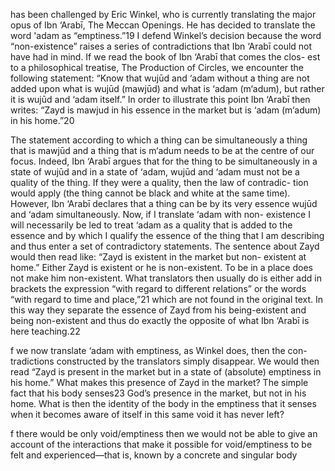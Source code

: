 has been challenged by Eric Winkel, who is currently translating the major  opus of Ibn ‘Arabī, The Meccan Openings. He has decided to translate the  word 'adam as “emptiness.”19 I defend Winkel’s decision because the word  “non-existence”  raises  a  series  of  contradictions  that  Ibn  ‘Arabī  could  not   have had in mind. If we read the book of Ibn ‘Arabī that comes the clos- est to a philosophical treatise, The Production of Circles, we encounter the  following statement: “Know that wujūd and ‘adam without a thing are not added  upon what is wujūd (mawjūd) and what is ‘adam (m‘adum), but rather it is wujūd  and ‘adam itself.” In order to illustrate this point Ibn ‘Arabī then writes: “Zayd is  mawjud in his essence in the market but is ‘adam (m‘adum) in his home.”20

The statement according to which a thing can be simultaneously a thing  that is mawjūd and a thing that is m‘adum needs to be at the centre of our  focus.  Indeed,  Ibn  ‘Arabī  argues  that  for  the  thing  to  be  simultaneously   in a state of wujūd and in a state of ‘adam, wujūd and ‘adam must not be  a  quality  of  the  thing.  If  they  were  a  quality,  then  the  law  of  contradic- tion would apply (the thing cannot be black and white at the same time).  However,  Ibn  ‘Arabī  declares  that  a  thing  can  be  by  its  very  essence   wujūd  and  ‘adam  simultaneously.  Now,  if  I  translate  ‘adam  with  non- existence I will necessarily be led to treat ‘adam as a quality that is added  to the essence and by which I qualify the essence of the thing that I am  describing and thus enter a set of contradictory statements. The sentence  about Zayd would then read like: “Zayd is existent in the market but non- existent at home.” Either Zayd is existent or he is non-existent. To be in a  place does not make him non-existent. What translators then usually do is  either add in brackets the expression “with regard to different relations”  or  the  words  “with  regard  to  time  and  place,”21  which  are  not  found  in   the  original  text.  In  this  way  they  separate  the  essence  of  Zayd  from  his   being-existent and being non-existent and thus do exactly the opposite of  what Ibn ‘Arabī is here teaching.22

f we now translate ‘adam with emptiness, as Winkel does, then the con- tradictions constructed by the translators simply disappear. We would then  read “Zayd is present in the market but in a state of (absolute) emptiness  in his home.” What makes this presence of Zayd in the market? The simple  fact  that  his  body  senses23  God’s  presence  in  the  market,  but  not  in  his   home. What is then the identity of the body in the emptiness that it senses  when it becomes aware of itself in this same void it has never left?

f there would be only void/emptiness then we would not be able to give  an  account  of  the  interactions  that  make  it  possible  for  void/emptiness  to   be  felt  and  experienced—that  is,  known  by  a  concrete  and  singular  body 
